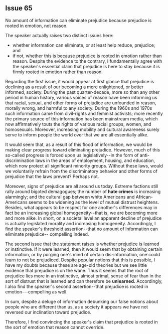 
Issue 65
---------------------------

No amount of information can eliminate prejudice because prejudice is rooted in emotion, not
reason.

The speaker actually raises two distinct issues here:
* whether information can eliminate,
or at least help reduce, prejudice; and
* if not, whether this is because prejudice is rooted in
emotion rather than reason. Despite the evidence to the contrary, I fundamentally agree with
the speaker's essential claim that prejudice is here to stay because it is firmly rooted in
emotion rather than reason.

Regarding the first issue, it would appear at first glance that prejudice is declining as a result
of our becoming a more enlightened, or better informed, society. During the past
quarter-decade, more so than any other period in human history, various voices of reason
have been informing us that racial, sexual, and other forms of prejudice are unfounded in
reason, morally wrong, and harmful to any society. During the 1960s and 1970s such
information came from civil-rights and feminist activists; more recently the primary source of
this information has been mainstream media, which now affirmatively touts the rights of
various racial groups, women, and homosexuals. Moreover, increasing mobility and cultural
awareness surely serve to inform people the world over that we are all essentially alike.

It would seem that, as a result of this flood of information, we would be making clear
progress toward eliminating prejudice. However, much of this so-called progress is forced
upon us legislatively--in the form of anti-discrimination laws in the areas of employment,
housing, and education, which now protect all significant minority groups. Without these laws,
would we voluntarily refrain from the discriminatory behavior and other forms of prejudice that
the laws prevent? Perhaps not.

Moreover, signs of prejudice are all around us today. Extreme factions still rally around
bigoted demagogues; the number of **hate crimes** is increasing alarmingly; and the cultural
gap between white Americans and African-Americans seems to be widening as the level of
mutual distrust heightens. Besides, what appears to be respect for one another's differences
may in fact be an increasing global homogeneity--that is, we are becoming more and more
alike. In short, on a societal level an apparent decline of prejudice is actually legislated morality
and increasing homogeneity. Accordingly, I find the speaker's threshold assertion--that no
amount of information can eliminate prejudice-- compelling indeed.

The second issue that the statement raises is whether prejudice is learned or instinctive. If it
were learned, then it would seem that by obtaining certain information, or by purging one's
mind of certain dis-information, one could learn to not be prejudiced. Despite popular notions
that this is possible, I have my doubts because these are age-old theories but we see little
evidence that prejudice is on the wane. Thus it seems that the root of prejudice lies more in an
instinctive, almost primal, sense of fear than in the sort of distrust that is learned and can
therefore be **unlearned.** Accordingly, I also find the speaker's second assertion--that
prejudice is rooted in emotion---compelling as well.

In sum, despite a deluge of information debunking our false notions about people who are
different than us, as a society it appears we have not reversed our inclination toward prejudice.

Therefore, I find convincing the speaker's claim that prejudice is rooted in the sort of emotion
that reason cannot override.



